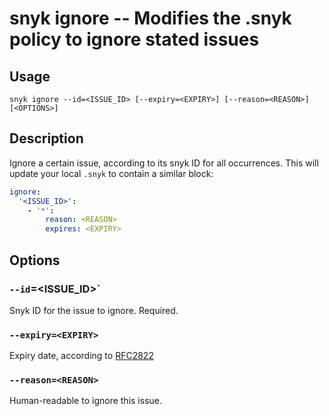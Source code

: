# snyk ignore -- Modifies the .snyk policy to ignore stated issues

## Usage

`snyk ignore --id=<ISSUE_ID> [--expiry=<EXPIRY>] [--reason=<REASON>] [<OPTIONS>]`

## Description

Ignore a certain issue, according to its snyk ID for all occurrences. This will update your local `.snyk` to contain a similar block:

```yaml
ignore:
  '<ISSUE_ID>':
    - '*':
        reason: <REASON>
        expires: <EXPIRY>
```

## Options

### `--id`=<ISSUE_ID>`

Snyk ID for the issue to ignore. Required.

### `--expiry=<EXPIRY>`

Expiry date, according to [RFC2822](https://tools.ietf.org/html/rfc2822)

### `--reason=<REASON>`

Human-readable <REASON> to ignore this issue.
